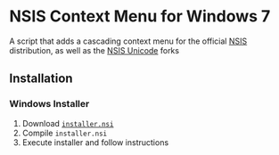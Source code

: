 # NSIS Context Menu for Windows 7

A script that adds a cascading context menu for the official [NSIS](http://nsis.sourceforge.net) distribution, as well as the [NSIS Unicode](http://www.scratchpaper.com/) forks

## Installation

### Windows Installer
1. Download [`installer.nsi`](https://raw.github.com/NSIS-Handbook/Tools/master/Windows%207%20Context%20Menu/installer.nsi)
2. Compile `installer.nsi`
3. Execute installer and follow instructions
